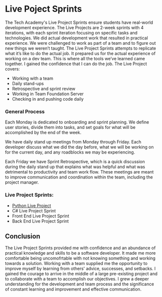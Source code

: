 # Live Poject Sprints

The Tech Academy's Live Project Sprints ensure students have real-world development experience. The Live Projects are 2-week sprints with 4 iterations, with each sprint iteration focusing on specific tasks and technologies. We did actual development work that resulted in practical experience. We were challenged to work as part of a team and to figure out new things we weren’t taught. The Live Project Sprints attempts to replicate what it’s like to do the actual job. It prepared us for the actual experience of working on a dev team. This is where all the tools we’ve learned came together. I gained the confidence that I can do the job. The Live Project covers:

- Working with a team
- Daily stand-ups
- Retrospective and sprint review
- Working in Team Foundation Server
- Checking in and pushing code daily

### General Process

Each Monday is dedicated to onboarding and sprint planning. We define user stories, divide them into tasks, and set goals for what will be accomplished by the end of the week.

We have daily stand up meetings from Monday through Friday. Each developer discuss what we did the day before, what we will be working on for the current day, and any roadblocks we may be experiencing.

Each Friday we have Sprint Retrospective, which is a quick discussion during the daily stand up that explains what was helpful and what was detrimental to productivity and team work flow. These meetings are meant to improve communication and coordination within the team, including the project manager.

### Live Project Sprints:
- <a href="#python">Python Live Project</a>
- C# Live Project Sprint
- Front End Live Project Sprint
- Back End Live Project Sprint

## Conclusion

The Live Project Sprints provided me with confidence and an abundance of practical knowledge and skills to be a software developer. It made me more comfortable being uncomofrtable with not knowing something and working towards a solution. Working with a team supplied me the opportunity to improve myself by learning from others' advice, successes, and setbacks. I gained the courage to arrive in the middle of a large pre-existing project and to collaborate with a team to accomplish our objectives. I grew a deeper understanding for the development and team process and the significance of constant learning and improvement and effective communication.
